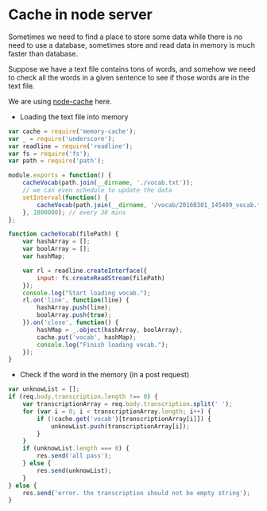 # Cache in node server

Sometimes we need to find a place to store some data while there is no need to use a database, sometimes store and read data in memory is much faster than database.

Suppose we have a text file contains tons of words, and somehow we need to check all the words in a given sentence to see if those words are in the text file.

We are using [node-cache](https://github.com/ptarjan/node-cache) here.

* Loading the text file into memory

```js
var cache = require('memory-cache');
var _ = require('underscore');
var readline = require('readline');
var fs = require('fs');
var path = require('path');

module.exports = function() {  
    cacheVocab(path.join(__dirname, './vocab.txt'));
    // we can even schedule to update the data 
    setInterval(function() {
        cacheVocab(path.join(__dirname, '/vocab/20160301_145409_vocab.txt'));
    }, 1800000); // every 30 mins
};

function cacheVocab(filePath) {
    var hashArray = [];
    var boolArray = [];
    var hashMap;

    var rl = readline.createInterface({
        input: fs.createReadStream(filePath)
    });
    console.log("Start loading vocab.");
    rl.on('line', function(line) {
        hashArray.push(line);
        boolArray.push(true);
    }).on('close', function() {
        hashMap = _.object(hashArray, boolArray);
        cache.put('vocab', hashMap);
        console.log("Finish loading vocab.");
    });
}
```
* Check if the word in the memory (in a post request)

```js
var unknowList = [];
if (req.body.transcription.length !== 0) {
    var transcriptionArray = req.body.transcription.split(' ');
    for (var i = 0; i < transcriptionArray.length; i++) {
        if (!cache.get('vocab')[transcriptionArray[i]]) {
            unknowList.push(transcriptionArray[i]);
        } 
    }
    if (unknowList.length === 0) {
        res.send('all pass');
    } else {
        res.send(unknowList);
    }
} else {
    res.send('error. the transcription should not be empty string');
}
```
